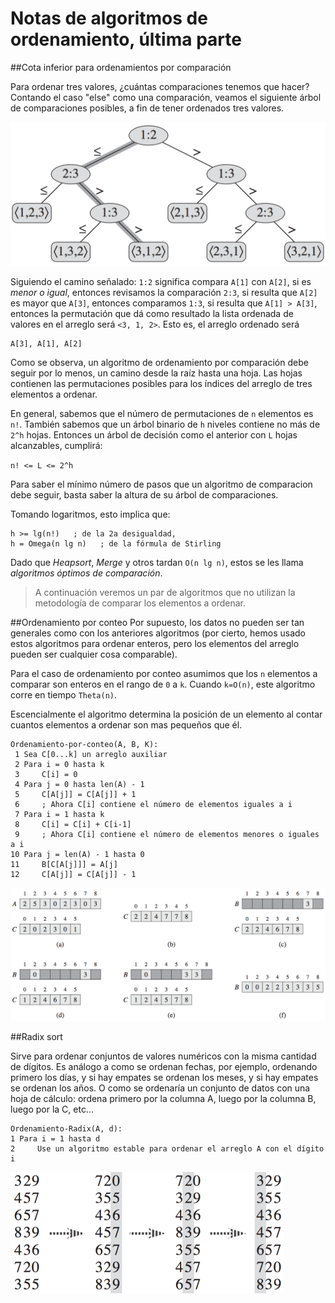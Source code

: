 # Notas de algoritmos de ordenamiento, última parte

##Cota inferior para ordenamientos por comparación

Para ordenar tres valores, ¿cuántas comparaciones tenemos que hacer? Contando el caso "else" como una comparación, veamos el siguiente árbol de comparaciones posibles, a fin de tener ordenados tres valores.

![arbol de comparaciones](imagenes/arbol_de_orden.png "Árbol de comparaciones")

Siguiendo el camino señalado: ``1:2`` significa compara ``A[1]`` con ``A[2]``, si es _menor o igual_, entonces revisamos la comparación ``2:3``, si resulta que ``A[2]`` es mayor que ``A[3]``, entonces comparamos ``1:3``, si resulta que ``A[1] > A[3]``, entonces la permutación que dá como resultado la lista ordenada de valores en el arreglo será ``<3, 1, 2>``. Esto es, el arreglo ordenado será

    A[3], A[1], A[2]

Como se observa, un algoritmo de ordenamiento por comparación debe seguir por lo menos, un camino desde la raíz hasta una hoja. Las hojas contienen las permutaciones posibles para los índices del arreglo de tres elementos a ordenar.

En general, sabemos que el número de permutaciones de ``n`` elementos es ``n!``. También sabemos que un árbol binario de ``h`` niveles contiene no más de ``2^h`` hojas. Entonces un árbol de decisión como el anterior con ``L`` hojas alcanzables, cumplirá:

``n! <= L <= 2^h``

Para saber el mínimo número de pasos que un algoritmo de comparacion debe seguir, basta saber la altura de su árbol de comparaciones.

Tomando logaritmos, esto implica que:

    h >= lg(n!)   ; de la 2a desigualdad,
    h = Omega(n lg n)   ; de la fórmula de Stirling

Dado que *Heapsort*, *Merge* y otros tardan ``O(n lg n)``, estos se les llama *algoritmos óptimos de comparación*.

> A continuación veremos un par de algoritmos que no utilizan la metodología de comparar los elementos a ordenar.

##Ordenamiento por conteo
Por supuesto, los datos no pueden ser tan generales como con los anteriores algoritmos (por cierto, hemos usado estos algoritmos para ordenar enteros, pero los elementos del arreglo pueden ser cualquier cosa comparable).

Para el caso de ordenamiento por conteo asumimos que los ``n`` elementos a comparar son enteros en el rango de ``0`` a ``k``. Cuando ``k=O(n)``, este algoritmo corre en tiempo ``Theta(n)``.

Escencialmente el algoritmo determina la posición de un elemento al contar cuantos elementos a ordenar son mas pequeños que él.

```
Ordenamiento-por-conteo(A, B, K):
 1 Sea C[0...k] un arreglo auxiliar
 2 Para i = 0 hasta k
 3     C[i] = 0
 4 Para j = 0 hasta len(A) - 1
 5     C[A[j]] = C[A[j]] + 1
 6     ; Ahora C[i] contiene el número de elementos iguales a i
 7 Para i = 1 hasta k
 8     C[i] = C[i] + C[i-1]
 9     ; Ahora C[i] contiene el número de elementos menores o iguales a i
10 Para j = len(A) - 1 hasta 0
11     B[C[A[j]]] = A[j]
12     C[A[j]] = C[A[j]] - 1
```
![conteo](imagenes/conteo.png "Ejemplo de ordenamiento por conteo")

##Radix sort

Sirve para ordenar conjuntos de valores numéricos con la misma cantidad de dígitos. Es análogo a como se ordenan fechas, por ejemplo, ordenando primero los días, y si hay empates se ordenan los meses, y si hay empates se ordenan los años. O como se ordenaría un conjunto de datos con una hoja de cálculo: ordena primero por la columna A, luego por la columna B, luego por la C, etc...

```
Ordenamiento-Radix(A, d):
1 Para i = 1 hasta d
2     Use un algoritmo estable para ordenar el arreglo A con el dígito i
``` 
![radix](imagenes/radix-sort.png "Ejemplo de ordenamiento radix")
